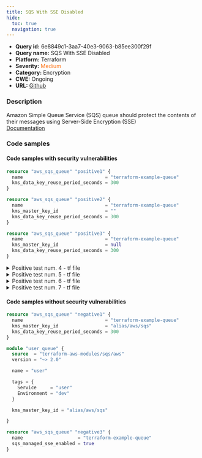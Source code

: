 ```yaml
---
title: SQS With SSE Disabled
hide:
  toc: true
  navigation: true
---
```


<style>
  .highlight .hll {
    background-color: #ff171742;
  }
  .md-content {
    max-width: 1100px;
    margin: 0 auto;
  }
</style>

-   **Query id:** 6e8849c1-3aa7-40e3-9063-b85ee300f29f
-   **Query name:** SQS With SSE Disabled
-   **Platform:** Terraform
-   **Severity:** <span style="color:#ff7213">Medium</span>
-   **Category:** Encryption
-   **CWE:** Ongoing
-   **URL:** [Github](https://github.com/DataDog/kics/tree/master/assets/queries/terraform/aws/sqs_with_sse_disabled)

### Description
Amazon Simple Queue Service (SQS) queue should protect the contents of their messages using Server-Side Encryption (SSE)<br>
[Documentation](https://registry.terraform.io/providers/hashicorp/aws/latest/docs/resources/sqs_queue)

### Code samples
#### Code samples with security vulnerabilities
```tf title="Positive test num. 1 - tf file" hl_lines="1"
resource "aws_sqs_queue" "positive1" {
  name                              = "terraform-example-queue"
  kms_data_key_reuse_period_seconds = 300
}

```
```tf title="Positive test num. 2 - tf file" hl_lines="3"
resource "aws_sqs_queue" "positive2" {
  name                              = "terraform-example-queue"
  kms_master_key_id                 = ""
  kms_data_key_reuse_period_seconds = 300
}


```
```tf title="Positive test num. 3 - tf file" hl_lines="1"
resource "aws_sqs_queue" "positive3" {
  name                              = "terraform-example-queue"
  kms_master_key_id                 = null
  kms_data_key_reuse_period_seconds = 300
}

```
<details><summary>Positive test num. 4 - tf file</summary>

```tf hl_lines="1"
module "user_queue" {
  source  = "terraform-aws-modules/sqs/aws"
  version = "~> 2.0"

  name = "user"

  tags = {
    Service     = "user"
    Environment = "dev"
  }
}

```
</details>
<details><summary>Positive test num. 5 - tf file</summary>

```tf hl_lines="12"
module "user_queue" {
  source  = "terraform-aws-modules/sqs/aws"
  version = "~> 2.0"

  name = "user"

  tags = {
    Service     = "user"
    Environment = "dev"
  }

  kms_master_key_id = ""
}

```
</details>
<details><summary>Positive test num. 6 - tf file</summary>

```tf hl_lines="1"
module "user_queue" {
  source  = "terraform-aws-modules/sqs/aws"
  version = "~> 2.0"

  name = "user"

  tags = {
    Service     = "user"
    Environment = "dev"
  }

  kms_master_key_id = null

}

```
</details>
<details><summary>Positive test num. 7 - tf file</summary>

```tf hl_lines="3"
resource "aws_sqs_queue" "positive7" {
  name                    = "terraform-example-queue"
  sqs_managed_sse_enabled = false
}

```
</details>


#### Code samples without security vulnerabilities
```tf title="Negative test num. 1 - tf file"
resource "aws_sqs_queue" "negative1" {
  name                              = "terraform-example-queue"
  kms_master_key_id                 = "alias/aws/sqs"
  kms_data_key_reuse_period_seconds = 300
}

```
```tf title="Negative test num. 2 - tf file"
module "user_queue" {
  source  = "terraform-aws-modules/sqs/aws"
  version = "~> 2.0"

  name = "user"

  tags = {
    Service     = "user"
    Environment = "dev"
  }

  kms_master_key_id = "alias/aws/sqs"

}

```
```tf title="Negative test num. 3 - tf file"
resource "aws_sqs_queue" "negative3" {
  name                    = "terraform-example-queue"
  sqs_managed_sse_enabled = true
}

```
